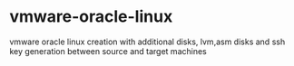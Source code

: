 # vmware-oracle-linux
vmware oracle linux creation with additional disks, lvm,asm disks and ssh key generation between source and target machines
